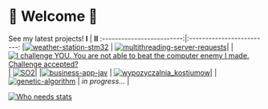 # 🚀 Welcome 🚀
See my latest projects!
**I** | **II**
:-------------------------:|:-------------------------:
|[![weather-station-stm32](https://github-readme-stats.vercel.app/api/pin/?username=sevelantis&repo=weather-station-stm32&theme=maroongold&show_owner=false)](https://github.com/Sevelantis/weather-station-stm32/) | [![multithreading-server-requests](https://github-readme-stats.vercel.app/api/pin/?username=sevelantis&repo=multithreading-server-requests&theme=maroongold&show_owner=false)](https://github.com/Sevelantis/multithreading-server-requests/)|
|[![I challenge YOU. You are not able to beat the computer enemy I made. Challenge accepted?](https://github-readme-stats.vercel.app/api/pin/?username=sevelantis&repo=noughts-and-crosses&theme=bear&show_owner=false)](https://github.com/Sevelantis/noughts-and-crosses) | [![SO2](https://github-readme-stats.vercel.app/api/pin/?username=sevelantis&repo=SO2&theme=bear&show_owner=false)](https://github.com/Sevelantis/SO2)|
|[![business-app-jav](https://github-readme-stats.vercel.app/api/pin/?username=sevelantis&repo=business-app-java&theme=bear&show_owner=false)](https://github.com/Sevelantis/business-app-java) | [![wypozyczalnia_kostiumow](https://github-readme-stats.vercel.app/api/pin/?username=Agstarte&repo=wypozyczalnia_kostiumow&theme=bear&show_owner=false)](https://github.com/Agstarte/wypozyczalnia_kostiumow/)|
|[![genetic-algorithm](https://github-readme-stats.vercel.app/api/pin/?username=sevelantis&repo=genetic-algorithm&theme=bear&show_owner=false)](https://github.com/Sevelantis/genetic-algorithm) | *in progress...* |

[![Who needs stats](https://github-readme-stats.vercel.app/api?username=sevelantis&hide=stars,prs,issues&count_private=true&show_icons=true&theme=bear&include_all_commits=true&line_height=30)](https://github.com/sevelantis)

